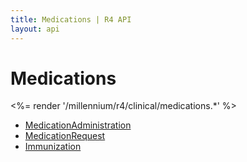 ```yaml
---
title: Medications | R4 API
layout: api
---
```


# Medications

<%= render '/millennium/r4/clinical/medications.*' %>

* [MedicationAdministration](/millennium/r4/clinical/medications/medication-administration)
* [MedicationRequest](/millennium/r4/clinical/medications/medication-request)
* [Immunization](/millennium/r4/clinical/medications/immunization)
